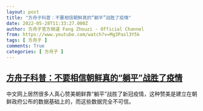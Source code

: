 ```yaml
---
layout: post
title: "方舟子科普：不要相信朝鲜真的“躺平”战胜了疫情"
date: 2022-05-28T11:33:27.000Z
author: 方舟子官方频道 Fang Zhouzi - Official Channel
from: https://www.youtube.com/watch?v=Mg3Pasl3Y5k
tags: [ 方舟子 ]
comments: True
categories: [ 方舟子 ]
---
```

<!--1653737607000-->
[方舟子科普：不要相信朝鲜真的“躺平”战胜了疫情](https://www.youtube.com/watch?v=Mg3Pasl3Y5k)
------

<div>
中文网上居然很多人真心赞美朝鲜靠“躺平”战胜了新冠疫情，这种赞美是建立在朝鲜政府公布的数据基础上的，而这些数据完全不可信。
</div>
